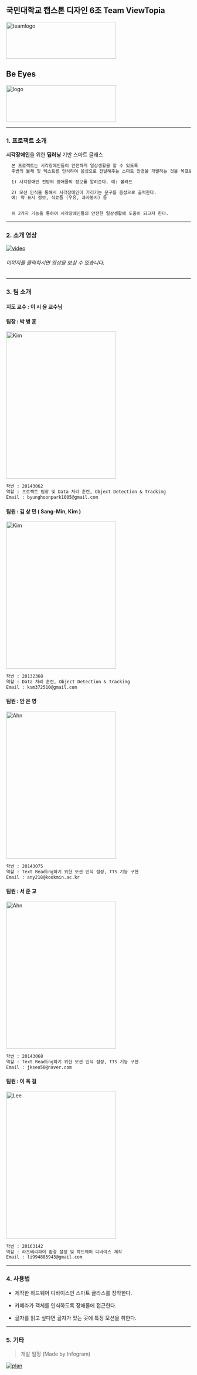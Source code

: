 ## 국민대학교 캡스톤 디자인 6조 Team ViewTopia

<img src="./img/teamlogo.png" alt="teamlogo" width="300" height="100" />

## Be Eyes

<img src="./img/logo.png" alt="logo" width="300" height="100" />

***

### 1. 프로잭트 소개

**시각장애인**을 위한 **딥러닝** 기반 스마트 글래스  

```markdown
  본 프로젝트는 시각장애인들이 안전하게 일상생활을 할 수 있도록 
  주변의 물체 및 텍스트를 인식하여 음성으로 전달해주는 스마트 안경을 개발하는 것을 목표로 한다.

  1) 시각장애인 전방의 장애물의 정보를 알려준다. 예: 볼라드

  2) 모션 인식을 통해서 시각장애인이 가리키는 문구를 음성으로 출력한다. 
  예: 약 표시 정보, 식료품 (우유, 과자봉지) 등


  위 2가지 기능을 통하여 시각장애인들의 안전한 일상생활에 도움이 되고자 한다. 
```

***

### 2. 소개 영상

[![video](./img/intro.png)](https://www.youtube.com/watch?v=kQOd4qONANw&t=3s)
###### 이미지를 클릭하시면 영상을 보실 수 있습니다.
***

### 3. 팀 소개

#### 지도 교수 : 이 시 윤 교수님

#### 팀장 : **박 병 훈**

<img src="./img/Park.png" alt="Kim" width="300" height="400" />

```markdown
학번 : 20143062
역할 : 프로젝트 팀장 및 Data 처리 훈련, Object Detection & Tracking
Email : byunghoonpark1005@gmail.com
```

#### 팀원 : **김 상 민 ( Sang-Min, Kim )**

<img src="./img/Kim.jpeg" alt="Kim" width="300" height="400" />

```markdown
학번 : 20132368
역할 : Data 처리 훈련, Object Detection & Tracking
Email : ksm372510@gmail.com
```

#### 팀원 : **안 은 영**

<img src="./img/Ahn.jpeg" alt="Ahn" width="300" height="400"/>

```markdown
학번 : 20143075
역할 : Text Reading하기 위한 모션 인식 설정, TTS 기능 구현
Email : any218@kookmin.ac.kr
```

#### 팀원 : **서 준 교**

<img src="./img/Seo.jpeg" alt="Ahn" width="300" height="400"/>

```markdown
학번 : 20143068
역할 : Text Reading하기 위한 모션 인식 설정, TTS 기능 구현
Email : jkseo50@naver.com
```

#### 팀원 : **이 옥 걸**

<img src="./img/Lee.jpeg" alt="Lee" width="300" height="400"/>

```markdown
학번 : 20163142
역할 : 라즈베리파이 환경 설정 및 하드웨어 디바이스 제작
Email : li994885943@gmail.com
```

***

### 4. 사용법

* 제작한 하드웨어 디바이스인 스마트 글라스를 장착한다.

* 카메라가 객체를 인식하도록 장애물에 접근한다.

* 글자를 읽고 싶다면 글자가 있는 곳에 특정 모션을 취한다.

***

### 5. 기타

> 개발 일정 (Made by Infogram)

[![plan](./img/Team-Project-Plan.png)](https://infogram.com/capstone_design_2019_6-1h0r6rwmlzg34ek?live)